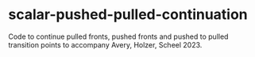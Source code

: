 # scalar-pushed-pulled-continuation
Code to continue pulled fronts, pushed fronts and pushed to pulled transition points to accompany Avery, Holzer, Scheel 2023. 
